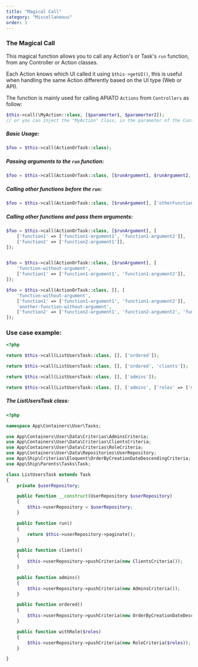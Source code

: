 ```yaml
---
title: "Magical Call"
category: "Miscellaneous"
order: 1
---
```


### The Magical Call

This magical function allows you to call any Action's or Task's `run` function, from any Controller or Action classes.

Each Action knows which UI called it using `$this->getUI()`, this is useful when handling the same Action differently based on the UI type (Web or API).


The function is mainly used for calling APIATO `Actions` from `Controllers` as follow:

```php
$this->call(\MyAction::class, [$paramerter1, $paramerter2]);
// or you can inject the "MyAction" Class, in the parameter of the Controller function, as usual.
```


##### Basic Usage:

```php
$foo = $this->call(ActionOrTask::class);
```

##### Passing arguments to the `run` function:

```php
$foo = $this->call(ActionOrTask::class, [$runArgument1, $runArgument2, $runArgument3]);
```

##### Calling other functions before the `run`:

```php
$foo = $this->call(ActionOrTask::class, [$runArgument], ['otherFunction1', 'otherFunction2']);
```

##### Calling other functions and pass them arguments:

```php
$foo = $this->call(ActionOrTask::class, [$runArgument], [
    ['function1' => ['function1-argument1', 'function1-argument2']], 
    ['function2' => ['function2-argument1']], 
]);


$foo = $this->call(ActionOrTask::class, [$runArgument], [
    'function-without-argument',
    ['function1' => ['function1-argument1', 'function1-argument2']],  
]);

$foo = $this->call(ActionOrTask::class, [], [
    'function-without-argument',
    ['function1' => ['function1-argument1', 'function1-argument2']],
    'another-function-without-argument',
    ['function2' => ['function2-argument1', 'function2-argument2', 'function2-argument3']],
]);
```

### Use case example:

```php
<?php

return $this->call(ListUsersTask::class, [], ['ordered']);

return $this->call(ListUsersTask::class, [], ['ordered', 'clients']);

return $this->call(ListUsersTask::class, [], ['admins']);

return $this->call(ListUsersTask::class, [], ['admins', ['roles' => ['manager', 'employee']]]);
```

##### The ListUsersTask class:

```php
<?php

namespace App\Containers\User\Tasks;

use App\Containers\User\Data\Criterias\AdminsCriteria;
use App\Containers\User\Data\Criterias\ClientsCriteria;
use App\Containers\User\Data\Criterias\RoleCriteria;
use App\Containers\User\Data\Repositories\UserRepository;
use App\Ship\Criterias\Eloquent\OrderByCreationDateDescendingCriteria;
use App\Ship\Parents\Tasks\Task;

class ListUsersTask extends Task
{
    private $userRepository;

    public function __construct(UserRepository $userRepository)
    {
        $this->userRepository = $userRepository;
    }

    public function run()
    {
        return $this->userRepository->paginate();
    }

    public function clients()
    {
        $this->userRepository->pushCriteria(new ClientsCriteria());
    }

    public function admins()
    {
        $this->userRepository->pushCriteria(new AdminsCriteria());
    }

    public function ordered()
    {
        $this->userRepository->pushCriteria(new OrderByCreationDateDescendingCriteria());
    }

    public function withRole($roles)
    {
        $this->userRepository->pushCriteria(new RoleCriteria($roles));
    }

}

```
